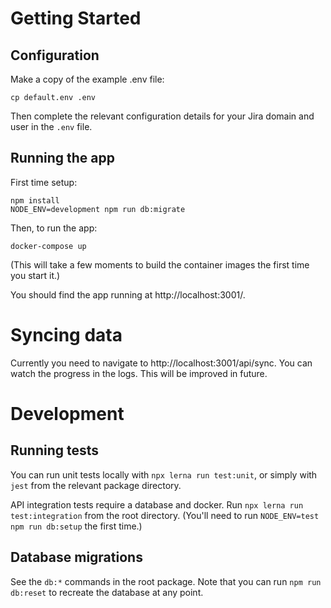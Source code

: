 # Getting Started

## Configuration

Make a copy of the example .env file:

```
cp default.env .env
```

Then complete the relevant configuration details for your Jira domain and user in the `.env` file.

## Running the app

First time setup:

```
npm install
NODE_ENV=development npm run db:migrate
```

Then, to run the app:

```
docker-compose up
```

(This will take a few moments to build the container images the first time you start it.)

You should find the app running at http://localhost:3001/.

# Syncing data

Currently you need to navigate to http://localhost:3001/api/sync. You can watch the progress in the logs. This will be improved in future.

# Development

## Running tests

You can run unit tests locally with `npx lerna run test:unit`, or simply with `jest` from the relevant package directory.

API integration tests require a database and docker. Run `npx lerna run test:integration` from the root directory. (You'll need to run `NODE_ENV=test npm run db:setup` the first time.)

## Database migrations

See the `db:*` commands in the root package. Note that you can run `npm run db:reset` to recreate the database at any point.
